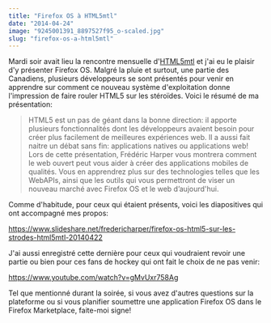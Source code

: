 ```yaml
---
title: "Firefox OS à HTML5mtl"
date: "2014-04-24"
image: "9245001391_8897527f95_o-scaled.jpg"
slug: "firefox-os-a-html5mtl"
---
```


Mardi soir avait lieu la rencontre mensuelle d'[HTML5mtl](https://html5mtl.ca "Site web d'HTML5mtl") et j'ai eu le plaisir d'y présenter Firefox OS. Malgré la pluie et surtout, une partie des Canadiens, plusieurs développeurs se sont présentés pour venir en apprendre sur comment ce nouveau système d'exploitation donne l'impression de faire rouler HTML5 sur les stéroïdes. Voici le résumé de ma présentation:

> HTML5 est un pas de géant dans la bonne direction: il apporte plusieurs fonctionnalités dont les développeurs avaient besoin pour créer plus facilement de meilleures expériences web. Il a aussi fait naitre un débat sans fin: applications natives ou applications web! Lors de cette présentation, Frédéric Harper vous montrera comment le web ouvert peut vous aider à créer des applications mobiles de qualités. Vous en apprendrez plus sur des technologies telles que les WebAPIs, ainsi que les outils qui vous permettront de viser un nouveau marché avec Firefox OS et le web d’aujourd'hui.

Comme d'habitude, pour ceux qui étaient présents, voici les diapositives qui ont accompagné mes propos:

https://www.slideshare.net/fredericharper/firefox-os-html5-sur-les-strodes-html5mtl-20140422

J'ai aussi enregistré cette dernière pour ceux qui voudraient revoir une partie ou bien pour ces fans de hockey qui ont fait le choix de ne pas venir:

https://www.youtube.com/watch?v=gMvUxr758Ag

Tel que mentionné durant la soirée, si vous avez d'autres questions sur la plateforme ou si vous planifier soumettre une application Firefox OS dans le Firefox Marketplace, faite-moi signe!
